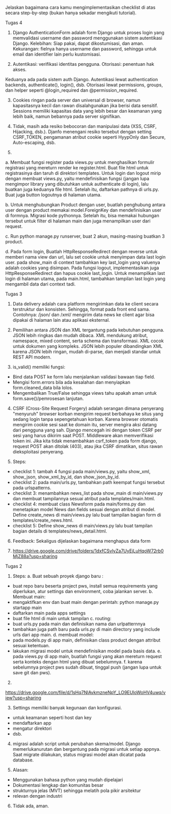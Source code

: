 
Jelaskan bagaimana cara kamu mengimplementasikan checklist di atas secara step-by-step (bukan hanya sekadar mengikuti tutorial).

Tugas 4

1. Django AuthenticationForm adalah form Django untuk proses login yang memvalidasi username dan password menggunakan sistem autentikasi Django.
Kelebihan: Siap pakai, dapat dikostumisasi, dan aman.
Kekurangan: fielnya hanya username dan password, sehingga untuk email dan identifier lain perlu kustomisasi.

2. Autentikasi: verifikasi identitas pengguna.
Otorisasi: penentuan hak akses.

Keduanya ada pada sistem auth Django.
Autentikasi lewat authentication backends, authenticate(), login(), dsb.
Otorisasi lewat permissions, groups, dan helper seperti @login_required dan @permission_required.

3. Cookies ringan pada server dan universal di browser, namun kapasitasnya kecil dan rawan disalahgunakan jika berisi data sensitif.
Sessions memiliki kapasitas data yang lebih besar dan keamanan yang lebih baik, namun bebannya pada server signifikan.

4. Tidak, masih ada resiko bebocoran dan manipulasi data (XSS, CSRF, Hijacking, dsb.). Djanfo menengani resiko tersebut dengan setting CSRF_TOKEN, pengamanan atribut cookie seperti HyypOnly dan Secure, Auto-escaping, dsb.

5. 
a. Membuat fungsi register pada views.py untuk menghasilkan formulir registrasi yang mereturn render ke register.html. Buat file html untuk registrasinya dan taruh di direktori templates. Untuk login dan logout mirip dengan membuat views.py, yaitu mendefinisikan fungsi (jangan lupa mengimpor library yang dibutuhkan untuk authenticate di login), lalu buatkan juga keduanya file html. Setelah itu, daftarkan pathnya di urls.py. Buat juga button logoutnya di halaman utama.

b. Untuk menghubungkan Product dengan user, buatlah penghubung antara user dengan product memakai model.ForeignKey dan mendefinisikan user di formnya. Migrasi kode pythonnya. Setelah itu, bisa memakai hubungan tersebut untuk filter di halaman main dan juga menampilkan user dari request.

c. Run python manage.py runserver, buat 2 akun, masing-masing buatkan 3 product.

d. Pada form login, Buatlah HttpResponseRedirect dengan reverse untuk memberi nama view dan url, lalu set cookie untuk menyimpan data last login user. pada show_main di context tambahkan key last_login yang valuenya adalah cookies yang disimpan. Pada fungsi logout, implementasikan juga HttpResponseRedirect dan hapus cookie last_login. Untuk menampilkan last login di halaman utama, pada main.html, tambahkan tampilan last login yang mengambil data dari context tadi.












































Tugas 3

1. Data delivery adalah cara platform mengirimkan data ke client secara terstruktur dan konsisten. Sehingga, format pada front end sama. Contohnya: /json/ dan /xml/ mengirim data news ke client agar bisa dipakai di halaman lain atau aplikasi eksternal.

2. Pemilihan antara JSON dan XML tergantung pada kebutuhan pengguna. JSON lebih ringkas dan mudah dibaca. XML mendukung atribut, namespace, mixed content, serta schema dan transformasi. XML cocok untuk dokumen yang kompleks. JSON lebih populer dibandingkan XML karena JSON lebih ringan, mudah di-parse, dan menjadi standar untuk REST API modern.

3. is_valid() memiliki fungsi:
- Bind data POST ke form lalu menjalankan validasi bawaan tiap field.
- Mengisi form.errors bila ada kesalahan dan menyiapkan form.cleaned_data bila lolos.
- Mengembalikan True/False sehingga views tahu apakah aman untuk form.save()/pemrosesan lanjutan.

4. CSRF (Cross-Site Request Forgery) adalah serangan dimana penyerang "menyuruh" browser korban mengirim request berbahaya ke situs yang sedang login tanpa sepengetahuan korban. Karena browser otomatis mengirim cookie sesi saat ke domain itu, server mengira aksi datang dari pengguna yang sah. Django mencegah ini dengan token CSRF per sesi yang harus dikirim saat POST. Middleware akan memverifikasi token ini. Jika kita tidak menambahkan csrf_token pada form django, request POST akan ditolak (403), atau jika CSRF dimatikan, situs rawan dieksploitasi penyerang.

5. Steps:
- checklist 1: tambah 4 fungsi pada main/views.py, yaitu show_xml, show_json, show_xml_by_id, dan show_json_by_id.
- checklist 2: pada main/urls.py, tambahkan path keempat fungsi tersebut pada urlspatterns.
- checklist 3: menambahkan news_list pada show_main di main/views.py dan membuat tampilannya sesuai atribut pada templates/main.html.
- checklist 4: membuat class Newsform pada main/forms.py dan menetapkan model News dan fields sesuai dengan atribut di model. Define create_news di main/views.py lalu buat tampilan bagian form di templates/create_news.html.
- checklist 5: Define show_news di main/views.py lalu buat tampilan bagian details di templates/news_detail.html.

6. Feedback: Sekaligus dijelaskan bagaimana menghapus data form

7. https://drive.google.com/drive/folders/1dxfCSvlyZa7UyEjLuHqoW72rb0MjZ88a?usp=sharing



































Tugas 2

1. Steps:
a. Buat sebuah proyek django baru :
- buat repo baru beserta project pws, install semua requirements yang diperlukan, atur settings dan environment, coba jalankan server.
b. Membuat main:
- mengaktifkan env dan buat main dengan perintah: python manage.py startapp main
- daftarkan main pada apps settings
- buat file html di main untuk tampilan
c. routing:
- buat urls.py pada main dan definisikan nama dan urlpatternnya
- tambahkan juga path baru pada urls.py di main directory yang include urls dari app main.
d. membuat model:
- pada models.py di app main, definisikan class product dengan attribut sesuai ketentuan.
- lakukan migrasi model untuk mendefinisikan model pada basis data.
e. pada views.py di app main, buatlah fungsi yang akan mereturn  request serta konteks dengan html yang dibuat sebelumnya.
f. karena sebelumnya project pws sudah dibuat, tinggal push (jangan lupa untuk save git dan pws).

2. 
https://drive.google.com/file/d/1sHq7NlAvkmzneNpY_LO9EUloWoHV4uwq/view?usp=sharing

3. Settings memiliki banyak kegunaan dan konfigurasi. 
- untuk keamanan seperti host dan key
- mendaftarkan app
- mengatur direktori
- dsb.

4. migrasi adalah script untuk perubahan skema/model. Django memerlukanurutan dan bergantung pada migrasi untuk setiap appnya. Saat migrate dilakukan, status migrasi model akan dicatat pada database.

5. Alasan:
- Menggunakan bahasa python yang mudah dipelajari
- Dokumentasi lengkap dan komunitas besar
- strukturnya jelas (MVT) sehingga melatih pola pikir arsitektur
- relevan dengan industri

6. Tidak ada, aman.

